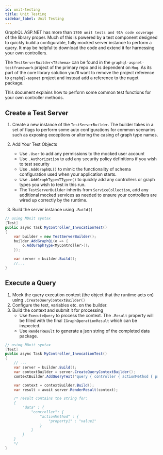 ```yaml
---
id: unit-testing
title: Unit Testing
sidebar_label: Unit Testing
---
```


GraphQL ASP.NET has more than `1700 unit tests and 91% code coverage` of the library proper. Much of this is powered by a test component designed to quickly build a configurable, fully mocked server instance to perform a query. It may be helpful to download the code and extend it for harnessing your own controllers.

The `TestServerBuilder<TSchema>` can be found in the `graphql-aspnet-testframework` project of the primary repo and is dependent on `Moq`. As its part of the core library solution you'll want to remove the project reference to `graphql-aspnet` project and instead add a reference to the nuget package.

This document explains how to perform some common test functions for your own controller methods.

## Create a Test Server

1. Create a new instance of the `TestServerBuilder`. The builder takes in a set of flags to perform some auto configurations for common scenarios such as exposing exceptions or altering the casing of graph type names.
2. Add Your Test Objects

    - Use `.User` to add any permissions to the mocked user account
    - Use `.Authorization` to add any security policy definitions if you wish to test security
    - Use `.AddGraphQL()` to mimic the functionality of schema configuration used when your application starts.
    - Use `.AddGraphType<TType>()` to quickly add any controllers or graph types you wish to test in this run.
    - The `TestServerBuilder` inherits from `ServiceCollection`, add any additional mocked services as needed to ensure your controllers are wired up correctly by the runtime.

3. Build the server instance using `.Build()`

```csharp
// using NUnit syntax
[Test]
public async Task MyController_InvocationTest()
{
    var builder = new TestServerBuilder();
    builder.AddGraphQL(o => {
        o.AddGraphType<MyController>();
    });

    var server = builder.Build();
    //...
}

```

## Execute a Query

1. Mock the query execution context (the object that the runtime acts on) using `.CreateQueryContextBuilder()`
2. Configure the text, variables etc. on the builder.
3. Build the context and submit it for processing
    - Use `ExecuteQuery` to process the context. The `.Result` property will be filled with the final `IGraphOperationResult` which can be inspected.
    - Use `RenderResult` to generate a json string of the completed data package.

```csharp
// using NUnit syntax
[Test]
public async Task MyController_InvocationTest()
{
    // ...
    var server = builder.Build();
    var contextBuilder = server.CreateQueryContextBuilder();
    contextBuilder.AddQueryText("query { controller { actionMethod { property1 } } }");

    var context = contextBuilder.Build();
    var result = await server.RenderResult(context);

    /* result contains the string for:
    {
        "data" : {
            "controller": {
                "actionMethod" : {
                    "property1" : "value1"
                }
            }
        }
    }
    */
}

```
